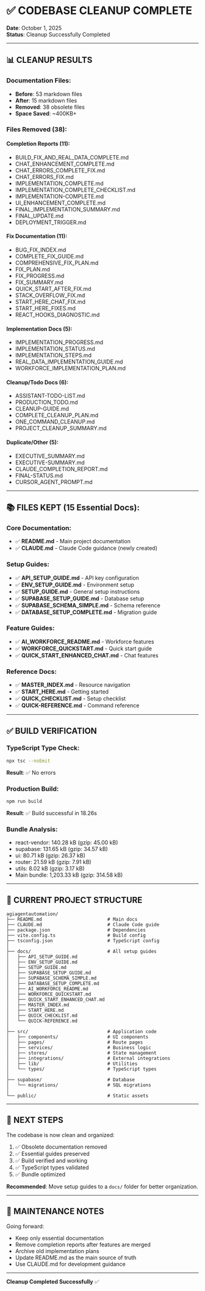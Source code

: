 # ✅ CODEBASE CLEANUP COMPLETE

**Date**: October 1, 2025  
**Status**: Cleanup Successfully Completed

---

## 📊 CLEANUP RESULTS

### Documentation Files:
- **Before**: 53 markdown files
- **After**: 15 markdown files  
- **Removed**: 38 obsolete files
- **Space Saved**: ~400KB+

### Files Removed (38):

#### Completion Reports (11):
- BUILD_FIX_AND_REAL_DATA_COMPLETE.md
- CHAT_ENHANCEMENT_COMPLETE.md
- CHAT_ERRORS_COMPLETE_FIX.md
- CHAT_ERRORS_FIX.md
- IMPLEMENTATION_COMPLETE.md
- IMPLEMENTATION_COMPLETE_CHECKLIST.md
- IMPLEMENTATION-COMPLETE.md
- UI_ENHANCEMENT_COMPLETE.md
- FINAL_IMPLEMENTATION_SUMMARY.md
- FINAL_UPDATE.md
- DEPLOYMENT_TRIGGER.md

#### Fix Documentation (11):
- BUG_FIX_INDEX.md
- COMPLETE_FIX_GUIDE.md
- COMPREHENSIVE_FIX_PLAN.md
- FIX_PLAN.md
- FIX_PROGRESS.md
- FIX_SUMMARY.md
- QUICK_START_AFTER_FIX.md
- STACK_OVERFLOW_FIX.md
- START_HERE_CHAT_FIX.md
- START_HERE_FIXES.md
- REACT_HOOKS_DIAGNOSTIC.md

#### Implementation Docs (5):
- IMPLEMENTATION_PROGRESS.md
- IMPLEMENTATION_STATUS.md
- IMPLEMENTATION_STEPS.md
- REAL_DATA_IMPLEMENTATION_GUIDE.md
- WORKFORCE_IMPLEMENTATION_PLAN.md

#### Cleanup/Todo Docs (6):
- ASSISTANT-TODO-LIST.md
- PRODUCTION_TODO.md
- CLEANUP-GUIDE.md
- COMPLETE_CLEANUP_PLAN.md
- ONE_COMMAND_CLEANUP.md
- PROJECT_CLEANUP_SUMMARY.md

#### Duplicate/Other (5):
- EXECUTIVE_SUMMARY.md
- EXECUTIVE-SUMMARY.md
- CLAUDE_COMPLETION_REPORT.md
- FINAL-STATUS.md
- CURSOR_AGENT_PROMPT.md

---

## 📚 FILES KEPT (15 Essential Docs):

### Core Documentation:
- ✅ **README.md** - Main project documentation
- ✅ **CLAUDE.md** - Claude Code guidance (newly created)

### Setup Guides:
- ✅ **API_SETUP_GUIDE.md** - API key configuration
- ✅ **ENV_SETUP_GUIDE.md** - Environment setup
- ✅ **SETUP_GUIDE.md** - General setup instructions
- ✅ **SUPABASE_SETUP_GUIDE.md** - Database setup
- ✅ **SUPABASE_SCHEMA_SIMPLE.md** - Schema reference
- ✅ **DATABASE_SETUP_COMPLETE.md** - Migration guide

### Feature Guides:
- ✅ **AI_WORKFORCE_README.md** - Workforce features
- ✅ **WORKFORCE_QUICKSTART.md** - Quick start guide
- ✅ **QUICK_START_ENHANCED_CHAT.md** - Chat features

### Reference Docs:
- ✅ **MASTER_INDEX.md** - Resource navigation
- ✅ **START_HERE.md** - Getting started
- ✅ **QUICK_CHECKLIST.md** - Setup checklist
- ✅ **QUICK-REFERENCE.md** - Command reference

---

## ✅ BUILD VERIFICATION

### TypeScript Type Check:
```bash
npx tsc --noEmit
```
**Result**: ✅ No errors

### Production Build:
```bash
npm run build
```
**Result**: ✅ Build successful in 18.26s

### Bundle Analysis:
- react-vendor: 140.28 kB (gzip: 45.00 kB)
- supabase: 131.65 kB (gzip: 34.57 kB)
- ui: 80.71 kB (gzip: 26.37 kB)
- router: 21.59 kB (gzip: 7.91 kB)
- utils: 8.02 kB (gzip: 3.17 kB)
- Main bundle: 1,203.33 kB (gzip: 314.58 kB)

---

## 📁 CURRENT PROJECT STRUCTURE

```
agiagentautomation/
├── README.md                        # Main docs
├── CLAUDE.md                        # Claude Code guide
├── package.json                     # Dependencies
├── vite.config.ts                   # Build config
├── tsconfig.json                    # TypeScript config
│
├── docs/                            # All setup guides
│   ├── API_SETUP_GUIDE.md
│   ├── ENV_SETUP_GUIDE.md
│   ├── SETUP_GUIDE.md
│   ├── SUPABASE_SETUP_GUIDE.md
│   ├── SUPABASE_SCHEMA_SIMPLE.md
│   ├── DATABASE_SETUP_COMPLETE.md
│   ├── AI_WORKFORCE_README.md
│   ├── WORKFORCE_QUICKSTART.md
│   ├── QUICK_START_ENHANCED_CHAT.md
│   ├── MASTER_INDEX.md
│   ├── START_HERE.md
│   ├── QUICK_CHECKLIST.md
│   └── QUICK-REFERENCE.md
│
├── src/                             # Application code
│   ├── components/                  # UI components
│   ├── pages/                       # Route pages
│   ├── services/                    # Business logic
│   ├── stores/                      # State management
│   ├── integrations/                # External integrations
│   ├── lib/                         # Utilities
│   └── types/                       # TypeScript types
│
├── supabase/                        # Database
│   └── migrations/                  # SQL migrations
│
└── public/                          # Static assets
```

---

## 🎯 NEXT STEPS

The codebase is now clean and organized:

1. ✅ Obsolete documentation removed
2. ✅ Essential guides preserved
3. ✅ Build verified and working
4. ✅ TypeScript types validated
5. ✅ Bundle optimized

**Recommended**: Move setup guides to a `docs/` folder for better organization.

---

## 📝 MAINTENANCE NOTES

Going forward:
- Keep only essential documentation
- Remove completion reports after features are merged
- Archive old implementation plans
- Update README.md as the main source of truth
- Use CLAUDE.md for development guidance

---

**Cleanup Completed Successfully** ✅
